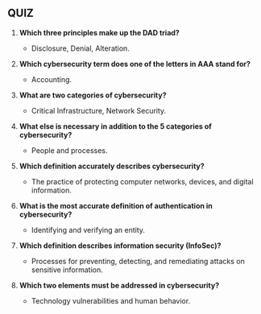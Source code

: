 
## QUIZ  

1. **Which three principles make up the DAD triad?**  
   - Disclosure, Denial, Alteration.  

2. **Which cybersecurity term does one of the letters in AAA stand for?**  
   - Accounting.  

3. **What are two categories of cybersecurity?**  
   - Critical Infrastructure, Network Security.  

4. **What else is necessary in addition to the 5 categories of cybersecurity?**  
   - People and processes.  

5. **Which definition accurately describes cybersecurity?**  
   - The practice of protecting computer networks, devices, and digital information.  

6. **What is the most accurate definition of authentication in cybersecurity?**  
   - Identifying and verifying an entity.  

7. **Which definition describes information security (InfoSec)?**  
   - Processes for preventing, detecting, and remediating attacks on sensitive information.  

8. **Which two elements must be addressed in cybersecurity?**  
   - Technology vulnerabilities and human behavior.  

